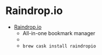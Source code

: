 # Raindrop.io
- [Raindrop.io](https://raindrop.io/)
  -  All-in-one bookmark manager
  - 
  - `brew cask install raindropio`
